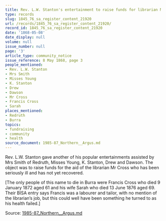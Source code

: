 ```yaml
---
title: Rev. L.W. Stanton's entertainment to raise funds for librarian Mr Cross
type: records
slug: 1845_76_sa_register_content_21920
url: /records/1845_76_sa_register_content_21920/
record_id: 1845_76_sa_register_content_21920
date: '1868-05-08'
date_display: null
volume: null
issue_number: null
page: '3'
article_type: community_notice
issue_reference: 8 May 1868, page 3
people_mentioned:
- Rev. L.W. Stanton
- Mrs Smith
- Misses Young
- K. Stanton
- Drew
- Dawson
- Mr Cross
- Francis Cross
- Sarah
places_mentioned:
- Redruth
- Burra
topics:
- fundraising
- community
- health
source_document: 1985-87_Northern__Argus.md
---
```


Rev. L.W. Stanton gave another of his popular entertainments assisted by Mrs Smith of Redruth, Misses Young, K. Stanton, Drew and Dawson.  The object was to raise funds for the aid of the librarian Mr Cross who has been seriously ill and has not yet recovered.

[The only people of this name to die in Burra were Francis Cross who died 9 January 1872 aged 61 and his wife Sarah who died 13 June 1876 aged 69.  Their BISA entry says Francis was a labourer and tailor, with no  mention of the librarian’s job, but this could well have been something he turned to as his health failed.]

Source: [1985-87_Northern__Argus.md](/downloads/markdown/1985-87_Northern__Argus.md)
